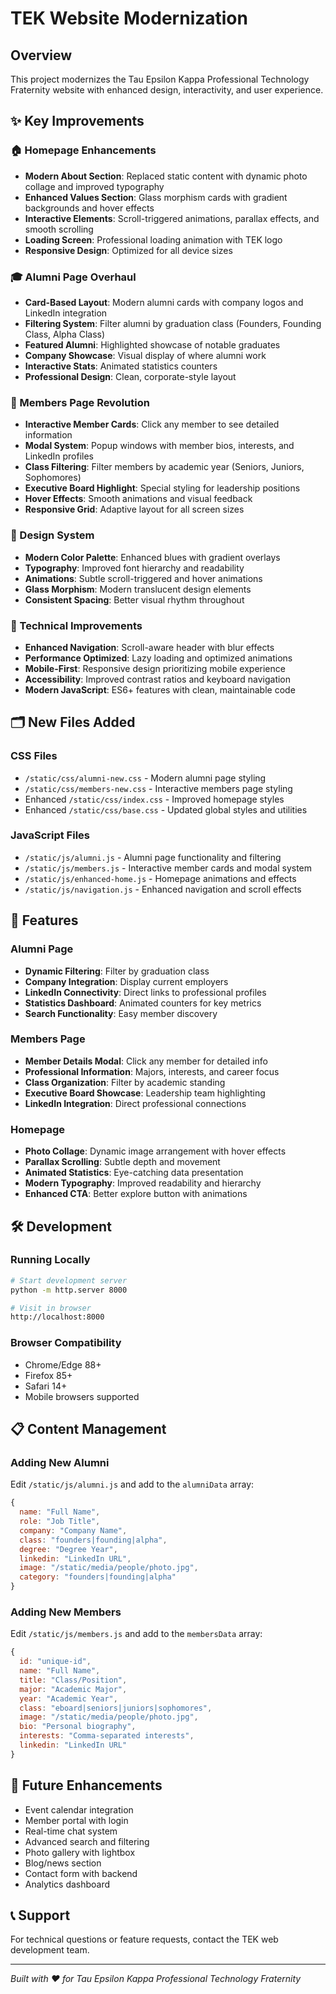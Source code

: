 # TEK Website Modernization

## Overview
This project modernizes the Tau Epsilon Kappa Professional Technology Fraternity website with enhanced design, interactivity, and user experience.

## ✨ Key Improvements

### 🏠 Homepage Enhancements
- **Modern About Section**: Replaced static content with dynamic photo collage and improved typography
- **Enhanced Values Section**: Glass morphism cards with gradient backgrounds and hover effects
- **Interactive Elements**: Scroll-triggered animations, parallax effects, and smooth scrolling
- **Loading Screen**: Professional loading animation with TEK logo
- **Responsive Design**: Optimized for all device sizes

### 🎓 Alumni Page Overhaul
- **Card-Based Layout**: Modern alumni cards with company logos and LinkedIn integration
- **Filtering System**: Filter alumni by graduation class (Founders, Founding Class, Alpha Class)
- **Featured Alumni**: Highlighted showcase of notable graduates
- **Company Showcase**: Visual display of where alumni work
- **Interactive Stats**: Animated statistics counters
- **Professional Design**: Clean, corporate-style layout

### 👥 Members Page Revolution
- **Interactive Member Cards**: Click any member to see detailed information
- **Modal System**: Popup windows with member bios, interests, and LinkedIn profiles
- **Class Filtering**: Filter members by academic year (Seniors, Juniors, Sophomores)
- **Executive Board Highlight**: Special styling for leadership positions
- **Hover Effects**: Smooth animations and visual feedback
- **Responsive Grid**: Adaptive layout for all screen sizes

### 🎨 Design System
- **Modern Color Palette**: Enhanced blues with gradient overlays
- **Typography**: Improved font hierarchy and readability
- **Animations**: Subtle scroll-triggered and hover animations
- **Glass Morphism**: Modern translucent design elements
- **Consistent Spacing**: Better visual rhythm throughout

### 📱 Technical Improvements
- **Enhanced Navigation**: Scroll-aware header with blur effects
- **Performance Optimized**: Lazy loading and optimized animations
- **Mobile-First**: Responsive design prioritizing mobile experience
- **Accessibility**: Improved contrast ratios and keyboard navigation
- **Modern JavaScript**: ES6+ features with clean, maintainable code

## 🗂️ New Files Added

### CSS Files
- `/static/css/alumni-new.css` - Modern alumni page styling
- `/static/css/members-new.css` - Interactive members page styling
- Enhanced `/static/css/index.css` - Improved homepage styles
- Enhanced `/static/css/base.css` - Updated global styles and utilities

### JavaScript Files
- `/static/js/alumni.js` - Alumni page functionality and filtering
- `/static/js/members.js` - Interactive member cards and modal system
- `/static/js/enhanced-home.js` - Homepage animations and effects
- `/static/js/navigation.js` - Enhanced navigation and scroll effects

## 🚀 Features

### Alumni Page
- **Dynamic Filtering**: Filter by graduation class
- **Company Integration**: Display current employers
- **LinkedIn Connectivity**: Direct links to professional profiles
- **Statistics Dashboard**: Animated counters for key metrics
- **Search Functionality**: Easy member discovery

### Members Page
- **Member Details Modal**: Click any member for detailed info
- **Professional Information**: Majors, interests, and career focus
- **Class Organization**: Filter by academic standing
- **Executive Board Showcase**: Leadership team highlighting
- **LinkedIn Integration**: Direct professional connections

### Homepage
- **Photo Collage**: Dynamic image arrangement with hover effects
- **Parallax Scrolling**: Subtle depth and movement
- **Animated Statistics**: Eye-catching data presentation
- **Modern Typography**: Improved readability and hierarchy
- **Enhanced CTA**: Better explore button with animations

## 🛠️ Development

### Running Locally
```bash
# Start development server
python -m http.server 8000

# Visit in browser
http://localhost:8000
```

### Browser Compatibility
- Chrome/Edge 88+
- Firefox 85+
- Safari 14+
- Mobile browsers supported

## 📋 Content Management

### Adding New Alumni
Edit `/static/js/alumni.js` and add to the `alumniData` array:

```javascript
{
  name: "Full Name",
  role: "Job Title",
  company: "Company Name",
  class: "founders|founding|alpha",
  degree: "Degree Year",
  linkedin: "LinkedIn URL",
  image: "/static/media/people/photo.jpg",
  category: "founders|founding|alpha"
}
```

### Adding New Members
Edit `/static/js/members.js` and add to the `membersData` array:

```javascript
{
  id: "unique-id",
  name: "Full Name",
  title: "Class/Position",
  major: "Academic Major",
  year: "Academic Year",
  class: "eboard|seniors|juniors|sophomores",
  image: "/static/media/people/photo.jpg",
  bio: "Personal biography",
  interests: "Comma-separated interests",
  linkedin: "LinkedIn URL"
}
```

## 🎯 Future Enhancements
- Event calendar integration
- Member portal with login
- Real-time chat system
- Advanced search and filtering
- Photo gallery with lightbox
- Blog/news section
- Contact form with backend
- Analytics dashboard

## 📞 Support
For technical questions or feature requests, contact the TEK web development team.

---

*Built with ❤️ for Tau Epsilon Kappa Professional Technology Fraternity*
